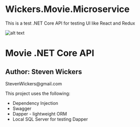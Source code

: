 # Wickers.Movie.Microservice
This is a test .NET Core API for testing UI like React and Redux

![alt text](https://github.com/stevenwickers/Wickers.Movie.Microservice/blob/main/Wickers.Movie.API/Resources/Movie_API_ScreenShot.png)
</p>
<p><h1><b>Movie .NET Core API</b></h1></p>
<p><h2>Author: Steven Wickers</h2></p>
<p>StevenWickers@gmail.com</p>
<p>
	This project uses the following:
	<ul>
		<li>Dependency Injection</li>
		<li>Swagger</li>
		<li>Dapper - lightweight ORM</li>
		<li>Local SQL Server for testing Dapper</li>
	</ul>
</p>
